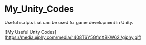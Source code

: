 # My_Unity_Codes
Useful scripts that can be used for game development in Unity.

![My Useful Unity Codes] (https://media.giphy.com/media/h408T6Y5GfmXBKW62l/giphy.gif)